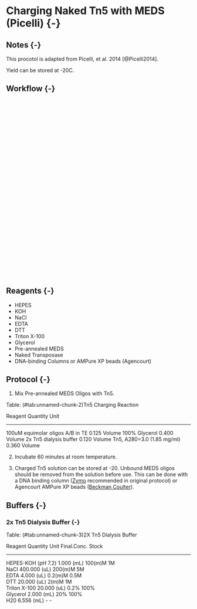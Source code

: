 # Charging Naked Tn5 with MEDS (Picelli) {-}

## Notes {-}

This procotol is adapted from Picelli, et al. 2014 [@Picelli2014].

Yield can be stored at -20C.

## Workflow {-}

<!--html_preserve--><div id="htmlwidget-130c1028ae35cedc7e74" style="width:672px;height:480px;" class="grViz html-widget"></div>
<script type="application/json" data-for="htmlwidget-130c1028ae35cedc7e74">{"x":{"diagram":"\ndigraph Transposome {\n  node [shape = oval]\n  \"Annealed MEDS\"; \"Naked Transposase\"; \"2X Dialysis Buffer\"\n  node [shape = record]\n  \"Mix Assembly Reaction\"\n  \"Incubate @ RT\"; \"Store @ -20C\"; \"Remove Unbound MEDS\"\n  \n  {\"Annealed MEDS\" \"2X Dialysis Buffer\" \"Naked Transposase\"} -> \"Mix Assembly Reaction\"\n  \"Mix Assembly Reaction\" -> \"Incubate @ RT\"\n  \"Incubate @ RT\" -> {\"Remove Unbound MEDS\" \"Store @ -20C\"}\n  \"Remove Unbound MEDS\" -> \"Store @ -20C\"\n\n}\n","config":{"engine":"dot","options":null}},"evals":[],"jsHooks":[]}</script><!--/html_preserve-->

## Reagents {-}

* HEPES
* KOH
* NaCl
* EDTA
* DTT
* Triton X-100
* Glycerol
* Pre-annealed MEDS
* Naked Transposase
* DNA-binding Columns or AMPure XP beads (Agencourt)

## Protocol {-}

1. Mix Pre-annealed MEDS Oligos with Tn5.


Table: (\#tab:unnamed-chunk-2)Tn5 Charging Reaction

Reagent                             Quantity  Unit   
---------------------------------  ---------  -------
100uM equimolar oligos A/B in TE       0.125  Volume 
100% Glycerol                          0.400  Volume 
2x Tn5 dialysis buffer                 0.120  Volume 
Tn5, A280=3.0 (1.85 mg/ml)             0.360  Volume 

2. Incubate 60 minutes at room temperature.

3. Charged Tn5 solution can be stored at -20. Unbound MEDS oligos should
be removed from the solution before use. This can be done with a DNA binding column 
([Zymo](https://www.zymoresearch.com/dna-clean-concentrator) recommended in original protocol) or Agencourt AMPure XP beads ([Beckman Coulter](https://www.beckmancoulter.com/wsrportal/wsrportal.portal?_nfpb=true&_windowLabel=UCM_RENDERER&_urlType=render&wlpUCM_RENDERER_path=%252Fwsr%252Fresearch-and-discovery%252Fproducts-and-services%252Fnucleic-acid-sample-preparation%252Fagencourt-ampure-xp-pcr-purification%252Findex.htm#2/10//0/25/1/0/asc/2/A63880///0/1//0/%2Fwsrportal%2Fwsr%2Fresearch-and-discovery%2Fproducts-and-services%2Fnucleic-acid-sample-preparation%2Fagencourt-ampure-xp-pcr-purification%2Findex.htm/)).

## Buffers {-}

### 2x Tn5 Dialysis Buffer {-}


Table: (\#tab:unnamed-chunk-3)2X Tn5 Dialysis Buffer

Reagent               Quantity  Unit     Final.Conc.   Stock 
-------------------  ---------  -------  ------------  ------
HEPES-KOH (pH 7.2)       1.000  \(mL\)   100\(m\)M     1M    
NaCl                   400.000  \(uL\)   200\(m\)M     5M    
EDTA                     4.000  \(uL\)   0.2\(m\)M     0.5M  
DTT                     20.000  \(uL\)   2\(m\)M       1M    
Triton X-100            20.000  \(uL\)   0.2%          100%  
Glycerol                 2.000  \(mL\)   20%           100%  
H20                      6.556  \(mL\)   -             -     
